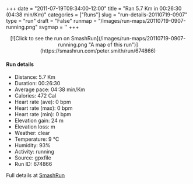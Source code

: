 +++
date = "2011-07-19T09:34:00-12:00"
title = "Ran 5.7 Km in 00:26:30 (04:38 min/Km)"
categories = ["Runs"]
slug = "run-details-20110719-0907"
type = "run"
draft = "False"
runmap = "/images/run-maps/20110719-0907-running.png"
svgmap = '<polyline points="60 13, 62 13, 65 14, 66 15, 69 16, 69 16, 71 17, 73 17, 75 17, 77 18, 84 19, 86 20, 86 20, 88 21, 89 21, 92 22, 95 23, 96 23, 97 24, 100 28, 100 29, 100 30, 100 32, 99 33, 99 35, 98 37, 97 40, 96 46, 94 54, 93 56, 92 57, 90 59, 89 60, 87 61, 85 63, 84 63, 82 65, 79 67, 72 71, 70 71, 68 73, 66 74, 53 80, 51 81, 49 82, 47 83, 46 83, 45 84, 41 87, 39 89, 39 89, 37 88, 36 87, 35 87, 34 85, 33 84, 31 82, 29 81, 26 79, 24 77, 16 70, 15 69, 14 68, 10 65, 8 64, 1 57, 0 57, 0 55, 0 55, 0 54, 2 52, 6 49, 9 46, 11 44, 13 42, 15 40, 16 39, 20 36, 21 35, 23 33, 23 32, 25 31, 27 28, 30 26, 33 23, 37 19, 43 14, 47 11, 49 11, 52 11, 56 12, 58 12, 60 13, 60 14">'
+++



<!--more-->

<center>
[![Click to see the run on SmashRun](/images/run-maps/20110719-0907-running.png "A map of this run")](https://smashrun.com/peter.smith/run/674866)
</center>

#### Run details

* Distance: 5.7 Km
* Duration: 00:26:30
* Average pace: 04:38 min/Km
* Calories: 472 Cal
* Heart rate (ave): 0 bpm
* Heart rate (max): 0 bpm
* Heart rate (min): 0 bpm
* Elevation gain: 24 m
* Elevation loss:  m
* Weather: clear
* Temperature: 9 &deg;C
* Humidity: 93%
* Activity: running
* Source: gpxfile
* Run ID: 674866

Full details at [SmashRun](https://smashrun.com/peter.smith/run/674866)